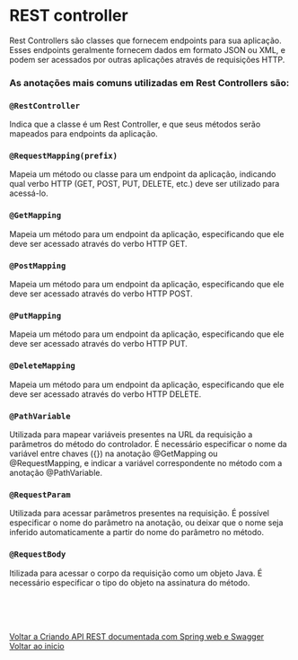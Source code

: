 # REST controller

Rest Controllers são classes que fornecem endpoints para sua aplicação. Esses endpoints geralmente fornecem dados em formato JSON ou XML, e podem ser acessados por outras aplicações através de requisições HTTP.

### As anotações mais comuns utilizadas em Rest Controllers são:

### `@RestController`
Indica que a classe é um Rest Controller, e que seus métodos serão mapeados para endpoints da aplicação.

### `@RequestMapping(prefix)`
Mapeia um método ou classe para um endpoint da aplicação, indicando qual verbo HTTP (GET, POST, PUT, DELETE, etc.) deve ser utilizado para acessá-lo.

### `@GetMapping` 
Mapeia um método para um endpoint da aplicação, especificando que ele deve ser acessado através do verbo HTTP GET.

### `@PostMapping` 
Mapeia um método para um endpoint da aplicação, especificando que ele deve ser acessado através do verbo HTTP POST.

### `@PutMapping` 
Mapeia um método para um endpoint da aplicação, especificando que ele deve ser acessado através do verbo HTTP PUT.

### `@DeleteMapping` 
Mapeia um método para um endpoint da aplicação, especificando que ele deve ser acessado através do verbo HTTP DELETE.

### `@PathVariable` 
Utilizada para mapear variáveis presentes na URL da requisição a parâmetros do método do controlador. É necessário especificar o nome da variável entre chaves ({}) na anotação @GetMapping ou @RequestMapping, e indicar a variável correspondente no método com a anotação @PathVariable.

### `@RequestParam` 
Utilizada para acessar parâmetros presentes na requisição. É possível especificar o nome do parâmetro na anotação, ou deixar que o nome seja inferido automaticamente a partir do nome do parâmetro no método.

### `@RequestBody` 
Itilizada para acessar o corpo da requisição como um objeto Java. É necessário especificar o tipo do objeto na assinatura do método.

<br>

<br>

<br>

[Voltar a Criando API REST documentada com Spring web e Swagger](/Arquivos/Conteudo/6%20-%20Ganhando%20produtividade%20com%20spring%20framwork/6.3%20Criando%20api%20rest%20documentada%20com%20spring%20web%20e%20swagger.md)<br>
[Voltar ao inicio](/README.md)